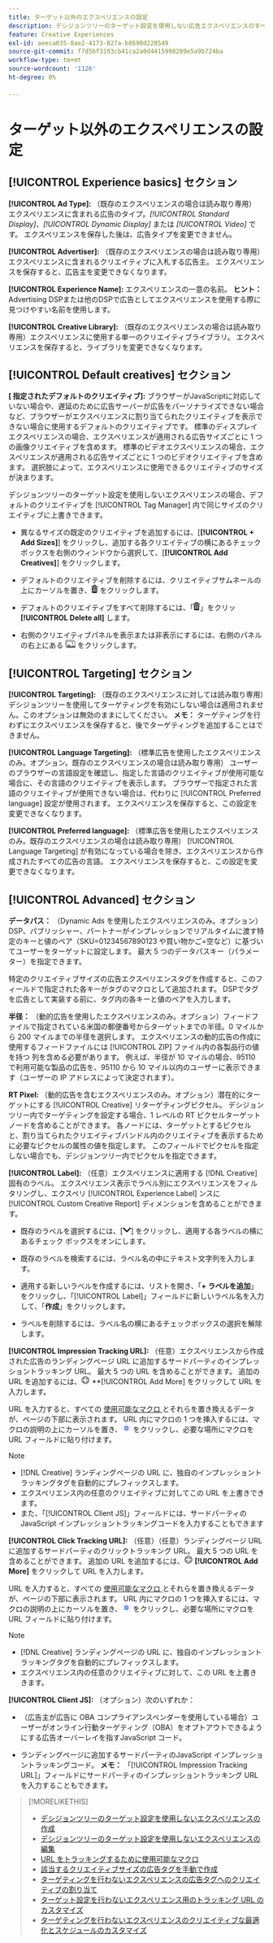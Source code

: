 ```yaml
---
title: ターゲット以外のエクスペリエンスの設定
description: デシジョンツリーのターゲット設定を使用しない広告エクスペリエンスのすべての設定の説明を参照してください。
feature: Creative Experiences
exl-id: aeeca035-8ae2-4173-827a-b8690d228549
source-git-commit: f7d5bf3193cb41ca2a0d4415998209e5a9b724ba
workflow-type: tm+mt
source-wordcount: '1126'
ht-degree: 0%

---
```


# ターゲット以外のエクスペリエンスの設定

## [!UICONTROL Experience basics] セクション

**[!UICONTROL Ad Type]:** （既存のエクスペリエンスの場合は読み取り専用） エクスペリエンスに含まれる広告のタイプ。*[!UICONTROL Standard Display]*、*[!UICONTROL Dynamic Display]* または *[!UICONTROL Video]* です。 エクスペリエンスを保存した後は、広告タイプを変更できません。

**[!UICONTROL Advertiser]:** （既存のエクスペリエンスの場合は読み取り専用）エクスペリエンスに含まれるクリエイティブに入札する広告主。 エクスペリエンスを保存すると、広告主を変更できなくなります。

**[!UICONTROL Experience Name]:** エクスペリエンスの一意の名前。 **ヒント：** Advertising DSPまたは他のDSPで広告としてエクスペリエンスを使用する際に見つけやすい名前を使用します。

**[!UICONTROL Creative Library]:** （既存のエクスペリエンスの場合は読み取り専用）エクスペリエンスに使用する単一のクリエイティブライブラリ。 エクスペリエンスを保存すると、ライブラリを変更できなくなります。

## [!UICONTROL Default creatives] セクション

**\[ 指定されたデフォルトのクリエイティブ\]:** ブラウザーがJavaScriptに対応していない場合や、遅延のために広告サーバーが広告をパーソナライズできない場合など、ブラウザーがエクスペリエンスに割り当てられたクリエイティブを表示できない場合に使用するデフォルトのクリエイティブです。 標準のディスプレイエクスペリエンスの場合、エクスペリエンスが適用される広告サイズごとに 1 つの画像クリエイティブを含めます。 標準のビデオエクスペリエンスの場合、エクスペリエンスが適用される広告サイズごとに 1 つのビデオクリエイティブを含めます。 選択肢によって、エクスペリエンスに使用できるクリエイティブのサイズが決まります。

デシジョンツリーのターゲット設定を使用しないエクスペリエンスの場合、デフォルトのクリエイティブを [!UICONTROL Tag Manager] 内で同じサイズのクリエイティブに上書きできます。

* 異なるサイズの既定のクリエイティブを追加するには、[**[!UICONTROL + Add Sizes]**] をクリックし、追加する各クリエイティブの横にあるチェック ボックスを右側のウィンドウから選択して、[**[!UICONTROL Add Creatives]**] をクリックします。

* デフォルトのクリエイティブを削除するには、クリエイティブサムネールの上にカーソルを置き、![ 削除 ](/help/creative/assets/delete.png " 削除 ") をクリックします。

* デフォルトのクリエイティブをすべて削除するには、「![ 削除 ](/help/creative/assets/delete.png " 削除 ")」をクリッ **[!UICONTROL Delete all]** します。

* 右側のクリエイティブパネルを表示または非表示にするには、右側のパネルの右上にある ![ 表示/非表示 ](/help/creative/assets/hide-show-creatives.png " 表示/非表示 ") をクリックします。

## [!UICONTROL Targeting] セクション

**[!UICONTROL Targeting]:** （既存のエクスペリエンスに対しては読み取り専用）デシジョンツリーを使用してターゲティングを有効にしない場合は適用されません。このオプションは無効のままにしてください。 **メモ：** ターゲティングを行わずにエクスペリエンスを保存すると、後でターゲティングを追加することはできません。

**[!UICONTROL Language Targeting]:** （標準広告を使用したエクスペリエンスのみ。オプション。既存のエクスペリエンスの場合は読み取り専用） ユーザーのブラウザーの言語設定を確認し、指定した言語のクリエイティブが使用可能な場合に、その言語のクリエイティブを表示します。 ブラウザーで指定された言語のクリエイティブが使用できない場合は、代わりに [!UICONTROL Preferred language] 設定が使用されます。 エクスペリエンスを保存すると、この設定を変更できなくなります。

**[!UICONTROL Preferred language]:** （標準広告を使用したエクスペリエンスのみ。既存のエクスペリエンスの場合は読み取り専用） [!UICONTROL Language Targeting] が有効になっている場合を除き、エクスペリエンスから作成されたすべての広告の言語。 エクスペリエンスを保存すると、この設定を変更できなくなります。

## [!UICONTROL Advanced] セクション

**データパス：** （Dynamic Ads を使用したエクスペリエンスのみ。オプション） DSP、パブリッシャー、パートナーがインプレッションでリアルタイムに渡す特定のキーと値のペア（SKU=01234567890123 や買い物かご=空など）に基づいてユーザーをターゲットに設定します。 最大 5 つのデータパスキー（パラメーター）を指定できます。<!-- May move this to just within the decision tree. -->

特定のクリエイティブサイズの広告エクスペリエンスタグを作成すると、このフィールドで指定された各キーがタグのマクロとして追加されます。 DSPでタグを広告として実装する前に、タグ内の各キーと値のペアを入力します。

**半径：** （動的広告を使用したエクスペリエンスのみ。オプション）フィードファイルで指定されている米国の郵便番号からターゲットまでの半径。0 マイルから 200 マイルまでの半径を選択します。 エクスペリエンスの動的広告の作成に使用するフィードファイルには [!UICONTROL ZIP] ファイル内の各製品行の値を持つ <!-- or a user-named column mapped to a ZIP column --> 列を含める必要があります。 例えば、半径が 10 マイルの場合、95110 で利用可能な製品の広告を、95110 から 10 マイル以内のユーザーに表示できます（ユーザーの IP アドレスによって決定されます）。

**RT Pixel:** （動的広告を含むエクスペリエンスのみ。オプション）潜在的にターゲットにする [!UICONTROL Creative] リターゲティングピクセル。 デシジョンツリー内でターゲティングを設定する場合、1 レベルの RT ピクセルターゲットノードを含めることができます。 各ノードには、ターゲットとするピクセルと、割り当てられたクリエイティブバンドル内のクリエイティブを表示するために必要なピクセルの属性の値を指定します。 このフィールドでピクセルを指定しない場合でも、デシジョンツリー内でピクセルを指定できます。<!-- From R: "the RT Pixel should be via the content selection in the Dynamic ad setup." Clarify. I do see "Datapass" (oneword) in the dynamic ad settings, but I'm not sure how that setting and this experience-level one work together. -->

**[!UICONTROL Label]:**<!-- should be "Labels" --> （任意）エクスペリエンスに適用する [!DNL Creative] 固有のラベル。 エクスペリエンス表示でラベル別にエクスペリエンスをフィルタリングし、エクスペリ [!UICONTROL Experience Label] ンスに [!UICONTROL Custom Creative Report] ディメンションを含めることができます。

* 既存のラベルを選択するには、[![ 下 ](/help/creative/assets/chevron-down.png " 下 ")] をクリックし、適用する各ラベルの横にあるチェック ボックスをオンにします。

* 既存のラベルを検索するには、ラベル名の中にテキスト文字列を入力します。

* 適用する新しいラベルを作成するには、リストを開き、「**+ ラベルを追加**」をクリックし、「[!UICONTROL Label]」フィールドに新しいラベル名を入力して、「**作成**」をクリックします。

* ラベルを削除するには、ラベル名の横にあるチェックボックスの選択を解除します。

**[!UICONTROL Impression Tracking URL]:** （任意）エクスペリエンスから作成された広告のランディングページ URL に追加するサードパーティのインプレッショントラッキング URL。 最大 5 つの URL を含めることができます。 追加の URL を追加するには、![ アイコン ](/help/creative/assets/create.png) **[!UICONTROL Add More] をクリックして URL を入力します。

URL を入力すると、すべての [ 使用可能なマクロ ](/help/creative/creative-macros.md) とそれらを置き換えるデータが、ページの下部に表示されます。 URL 内にマクロの 1 つを挿入するには、マクロの説明の上にカーソルを置き、![ クリップボードにコピー ](/help/creative/assets/copy-to-clipboard.png " クリップボードにコピー ") をクリックし、必要な場所にマクロを URL フィールドに貼り付けます。

>[!NOTE]
>
>* [!DNL Creative] ランディングページの URL に、独自のインプレッショントラッキングタグを自動的にプレフィックスします。
>* エクスペリエンス内の任意のクリエイティブに対してこの URL を上書きできます。
>* また、「[!UICONTROL Client JS]」フィールドには、サードパーティのJavaScript インプレッショントラッキングコードを入力することもできます

**[!UICONTROL Click Tracking URL]:** （任意）（任意）ランディングページ URL に追加するサードパーティのクリックトラッキング URL。 最大 5 つの URL を含めることができます。 追加の URL を追加するには、![ アイコン ](/help/creative/assets/create.png) **[!UICONTROL Add More]** をクリックして URL を入力します。

URL を入力すると、すべての [ 使用可能なマクロ ](/help/creative/creative-macros.md) とそれらを置き換えるデータが、ページの下部に表示されます。 URL 内にマクロの 1 つを挿入するには、マクロの説明の上にカーソルを置き、![ クリップボードにコピー ](/help/creative/assets/copy-to-clipboard.png " クリップボードにコピー ") をクリックし、必要な場所にマクロを URL フィールドに貼り付けます。

>[!NOTE]
>
>* [!DNL Creative] ランディングページの URL に、独自のインプレッショントラッキングタグを自動的にプレフィックスします。
>* エクスペリエンス内の任意のクリエイティブに対して、この URL を上書き <!-- creative bundle for targeted experiences --> きます。

**[!UICONTROL Client JS]:** （オプション）次のいずれか：

* （広告主が広告に OBA コンプライアンスベンダーを使用している場合）ユーザーがオンライン行動ターゲティング（OBA）をオプトアウトできるようにする広告オーバーレイを指すJavaScript コード。

* ランディングページに追加するサードパーティのJavaScript インプレッショントラッキングコード。 **メモ：** 「[!UICONTROL Impression Tracking URL]」フィールドにサードパーティのインプレッショントラッキング URL を入力することもできます。

>[!MORELIKETHIS]
>
>* [ デシジョンツリーのターゲット設定を使用しないエクスペリエンスの作成 ](experience-create-no-targeting.md)
>* [ デシジョンツリーのターゲット設定を使用しないエクスペリエンスの編集 ](experience-edit-no-targeting.md)
>* [URL をトラッキングするために使用可能なマクロ ](/help/creative/creative-macros.md)
>* [ 該当するクリエイティブサイズの広告タグを手動で作成 ](experience-tag-create-manually.md)
>* [ ターゲティングを行わないエクスペリエンスの広告タグへのクリエイティブの割り当て ](experience-tag-assign-creatives.md)
>* [ ターゲット設定を行わないエクスペリエンス用のトラッキング URL のカスタマイズ ](experience-tracking-urls-no-targeting.md)
>* [ ターゲティングを行わないエクスペリエンスのクリエイティブな最適化とスケジュールのカスタマイズ ](experience-optimization-scheduling-no-targeting.md)
